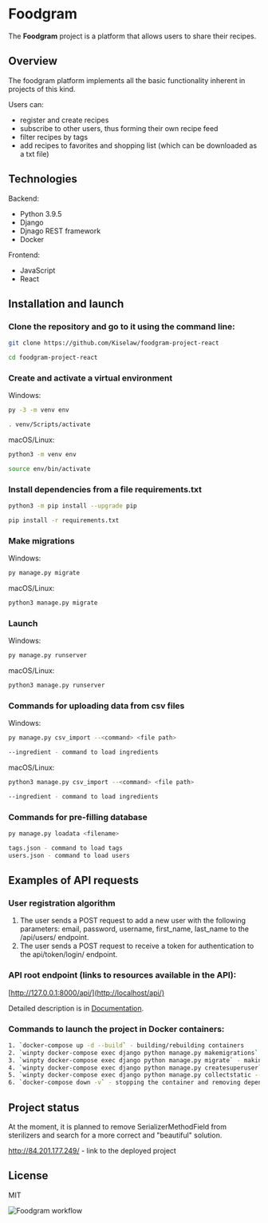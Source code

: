 # Foodgram

The **Foodgram** project is a platform that allows users to share their recipes.

## Overview

The foodgram platform implements all the basic functionality inherent in projects of this kind.

Users can:
- register and create recipes
- subscribe to other users, thus forming their own recipe feed
- filter recipes by tags
- add recipes to favorites and shopping list (which can be downloaded as a txt file)

## Technologies
Backend:

- Python 3.9.5
- Django
- Djnago REST framework
- Docker

Frontend:

- JavaScript
- React

## Installation and launch

### Clone the repository and go to it using the command line:

```bash
git clone https://github.com/Kiselaw/foodgram-project-react

cd foodgram-project-react
```

### Create and activate a virtual environment

Windows:

```bash
py -3 -m venv env
```

```bash
. venv/Scripts/activate 
```

macOS/Linux:

```bash
python3 -m venv env

source env/bin/activate
```

### Install dependencies from a file requirements.txt

```bash
python3 -m pip install --upgrade pip

pip install -r requirements.txt
```

### Make migrations

Windows: 

```bash
py manage.py migrate
```

macOS/Linux:

```bash
python3 manage.py migrate
```

### Launch

Windows:

```bash
py manage.py runserver
```

macOS/Linux:

```bash
python3 manage.py runserver
```

### Commands for uploading data from csv files

Windows:

```bash
py manage.py csv_import --<command> <file path>

--ingredient - command to load ingredients 
```

macOS/Linux:

```bash
python3 manage.py csv_import --<command> <file path>

--ingredient - command to load ingredients 
```

### Commands for pre-filling database

```bash
py manage.py loadata <filename>

tags.json - сommand to load tags
users.json - command to load users
```

## Examples of API requests

### User registration algorithm

1. The user sends a POST request to add a new user with the following parameters: email, password, username, first_name, last_name to the /api/users/ endpoint.
2. The user sends a POST request to receive a token for authentication to the api/token/login/ endpoint.

### API root endpoint (links to resources available in the API):

[http://127.0.0.1:8000/api/](http://localhost/api/)

Detailed description is in [Documentation](http://localhost/api/docs/).

### Commands to launch the project in Docker containers:
```bash
1. `docker-compose up -d --build` - building/rebuilding containers
2. `winpty docker-compose exec django python manage.py makemigrations` - creating migrations
3. `winpty docker-compose exec django python manage.py migrate` - making migration
4. `winpty docker-compose exec django python manage.py createsuperuser` - creation of superuser
5. `winpty docker-compose exec django python manage.py collectstatic --no-input` - collecting static files
6. `docker-compose down -v` - stopping the container and removing dependecies
```

## Project status

At the moment, it is planned to remove SerializerMethodField from sterilizers and search for a more correct and "beautiful" solution.

http://84.201.177.249/ - link to the deployed project

## License

MIT


![Foodgram workflow](https://github.com/Kiselaw/foodgram-project-react/actions/workflows/foodgram_workflow.yml/badge.svg)